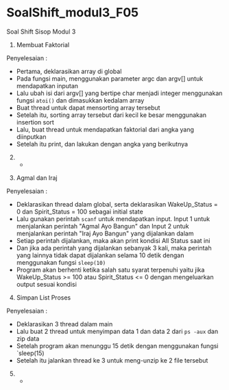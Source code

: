 # SoalShift_modul3_F05
Soal Shift Sisop Modul 3

1. Membuat Faktorial

Penyelesaian :
- Pertama, deklarasikan array di global
- Pada fungsi main, menggunakan parameter argc dan argv[] untuk mendapatkan inputan
- Lalu ubah isi dari argv[] yang bertipe char menjadi integer menggunakan fungsi `atoi()` dan dimasukkan kedalam array
- Buat thread untuk dapat mensorting array tersebut
- Setelah itu, sorting array tersebut dari kecil ke besar menggunakan insertion sort
- Lalu, buat thread untuk mendapatkan faktorial dari angka yang diinputkan
- Setelah itu print, dan lakukan dengan angka yang berikutnya

2. -

3. Agmal dan Iraj

Penyelesaian :
- Deklarasikan thread dalam global, serta deklarasikan WakeUp_Status = 0 dan Spirit_Status = 100 sebagai initial state
- Lalu gunakan perintah `scanf` untuk mendapatkan input. Input 1 untuk menjalankan perintah "Agmal Ayo Bangun" dan Input 2 untuk menjalankan perintah "Iraj Ayo Bangun" yang dijalankan dalam
- Setiap perintah dijalankan, maka akan print kondisi All Status saat ini
- Dan jika ada perintah yang dijalankan sebanyak 3 kali, maka perintah yang lainnya tidak dapat dijalankan selama 10 detik dengan menggunakan fungsi `sleep(10)`
- Program akan berhenti ketika salah satu syarat terpenuhi yaitu jika WakeUp_Status >= 100 atau Spirit_Status <= 0 dengan mengeluarkan output sesuai kondisi

4. Simpan List Proses

Penyelesaian :
- Deklarasikan 3 thread dalam main
- Lalu buat 2 thread untuk menyimpan data 1 dan data 2 dari `ps -aux` dan zip data
- Setelah program akan menunggu 15 detik dengan menggunakan fungsi `sleep(15)
- Setelah itu jalankan thread ke 3 untuk meng-unzip ke 2 file tersebut

5. -
